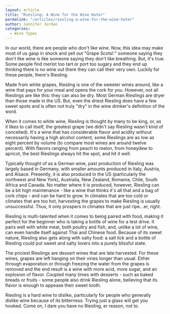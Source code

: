 ```yaml
---
layout: article
title: "Riesling: A Wine for the Wine Hater"
permalink: "/articles/riesling-a-wine-for-the-wine-hater"
author: Jennifer Jordan
categories:
  - Wine Types
---
```


In our world, there are people who don't like wine. Now, this idea may make most of us gasp in shock and yell out "Grape Scots!:" someone saying they don't like wine is like someone saying they don't like breathing. But, it's true. Some people find merlot too tart or port too sugary and they end up thinking there is no wine out there they can call their very own. Luckily for these people, there's Riesling.

Made from white grapes, Riesling is one of the sweeter wines around, like a wine that pays for your meal and opens the cork for you. However, not all Rieslings are like this: they can also be dry. Most German Rieslings are dryer than those made in the US. But, even the driest Riesling does have a few sweet spots and is often not truly "dry" in the wine drinker's definition of the word.

When it comes to white wine, Riesling is thought by many to be king, or, as it likes to call itself, the greatest grape (we didn't say Riesling wasn't kind of conceited). It's a wine that has considerable flavor and acidity without necessarily having a high alcohol content; some Rieslings are as low as eight percent by volume (to compare most wines are around twelve percent). With flavors ranging from peach to melon, from honeydew to apricot, the best Rieslings always hit the spot, and hit it well.

Typically thought of as a German wine, past production of Riesling was largely based in Germany, with smaller amounts produced in Italy, Austria, and Alsace. Presently, it is also produced in the US (particularly the northwest and New York), Australia, New Zealand, Romania, Chile, South Africa and Canada. No matter where it is produced, however, Riesling can be a bit high maintenance - like a wine that thinks it's all that and a bag of cork chips - and can be hard to grow. In climates that are too cold or climates that are too hot, harvesting the grapes to make Riesling is usually unsuccessful. Thus, it only prospers in climates that are just ripe...er, right.

Riesling is multi-talented when it comes to being paired with food, making it perfect for the beginner who is taking a bottle of wine for a test drive. It pairs well with white meat, both poultry and fish, and, unlike a lot of wine, can even handle itself against Thai and Chinese food. Because of its sweet nature, Riesling also gets along with salty food: a salt lick and a bottle of Riesling could put sweet and salty lovers into a purely blissful state.

The priciest Rieslings are dessert wines that are late harvested. For these wines, grapes are left hanging on their vines longer than usual. Either through evaporation or through freezing the water from the grapes is removed and the end result is a wine with more acid, more sugar, and an explosion of flavor. Coupled many times with desserts - such as baked breads or fruits - some people also drink Riesling alone, believing that its flavor is enough to appease their sweet tooth.

Riesling is a hard wine to dislike, particularly for people who generally dislike wine because of its bitterness. Trying just a glass will get you hooked. Come on, I dare you have no Riesling, er reason, not to.
